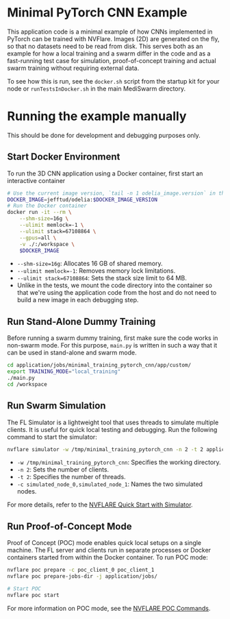 # Minimal PyTorch CNN Example

This application code is a minimal example of how CNNs implemented in PyTorch can be trained with NVFlare.
Images (2D) are generated on the fly, so that no datasets need to be read from disk.
This serves both as an example for how a local training and a swarm differ in the code and as a fast-running test case for simulation, proof-of-concept training and actual swarm training without requiring external data.

To see how this is run, see the `docker.sh` script from the startup kit for your node or `runTestsInDocker.sh` in the main MediSwarm directory.

# Running the example manually

This should be done for development and debugging purposes only.

## Start Docker Environment

To run the 3D CNN application using a Docker container, first start an interactive container

```bash
# Use the current image version, `tail -n 1 odelia_image.version` in the main MediSwarm directory
DOCKER_IMAGE=jefftud/odelia:$DOCKER_IMAGE_VERSION
# Run the Docker container
docker run -it --rm \
    --shm-size=16g \
    --ulimit memlock=-1 \
    --ulimit stack=67108864 \
    --gpus=all \
    -v ./:/workspace \
    $DOCKER_IMAGE
```

* `--shm-size=16g`: Allocates 16 GB of shared memory.
* `--ulimit memlock=-1`: Removes memory lock limitations.
* `--ulimit stack=67108864`: Sets the stack size limit to 64 MB.
* Unlike in the tests, we mount the code directory into the container so that we're using the application code from the host and do not need to build a new image in each debugging step.

## Run Stand-Alone Dummy Training

Before running a swarm dummy training, first make sure the code works in non-swarm mode. For this purpose, `main.py` is written in such a way that it can be used in stand-alone and swarm mode.

```bash
cd application/jobs/minimal_training_pytorch_cnn/app/custom/
export TRAINING_MODE="local_training"
./main.py
cd /workspace
```

## Run Swarm Simulation

The FL Simulator is a lightweight tool that uses threads to simulate multiple clients. It is useful for quick local testing and debugging. Run the following command to start the simulator:

```bash
nvflare simulator -w /tmp/minimal_training_pytorch_cnn -n 2 -t 2 application/jobs/minimal_training_pytorch_cnn -c simulated_node_0,simulated_node_1
```

* `-w /tmp/minimal_training_pytorch_cnn`: Specifies the working directory.
* `-n 2`: Sets the number of clients.
* `-t 2`: Specifies the number of threads.
* `-c simulated_node_0,simulated_node_1`: Names the two simulated nodes.

For more details, refer to the [NVFLARE Quick Start with Simulator](https://nvflare.readthedocs.io/en/2.4.1/getting_started.html#quick-start-with-simulator).

## Run Proof-of-Concept Mode

Proof of Concept (POC) mode enables quick local setups on a single machine. The FL server and clients run in separate processes or Docker containers started from within the Docker container. To run POC mode:

```bash
nvflare poc prepare -c poc_client_0 poc_client_1
nvflare poc prepare-jobs-dir -j application/jobs/

# Start POC
nvflare poc start
```

For more information on POC mode, see the [NVFLARE POC Commands](https://nvflare.readthedocs.io/en/2.4.1/user_guide/nvflare_cli/poc_command.html).
